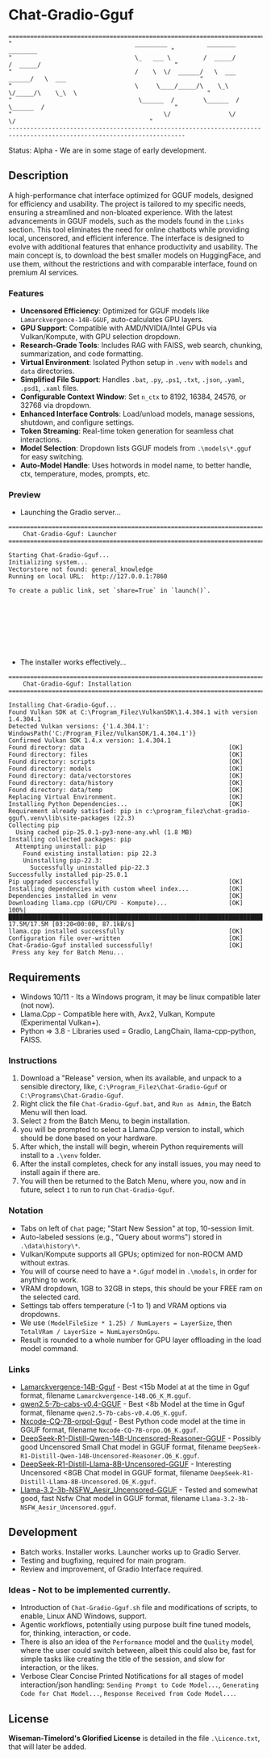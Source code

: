 # Chat-Gradio-Gguf
```
=======================================================================================================================
"                                  _________           ________          ________                                     "
"                                  \_   ___ \         /  _____/         /  _____/                                     "
"                                  /    \  \/  ______/   \  ___  ______/   \  ___                                     "
"                                  \     \____/_____/\    \_\  \/_____/\    \_\  \                                    "
"                                   \______  /        \______  /        \______  /                                    "
"                                          \/                \/                \/                                     "
-----------------------------------------------------------------------------------------------------------------------
```
Status: Alpha - We are in some stage of early development.

## Description
A high-performance chat interface optimized for GGUF models, designed for efficiency and usability. The project is tailored to my specific needs, ensuring a streamlined and non-bloated experience. With the latest advancements in GGUF models, such as the models found in the `Links` section. This tool eliminates the need for online chatbots while providing local, uncensored, and efficient inference. The interface is designed to evolve with additional features that enhance productivity and usability. The main concept is, to download the best smaller models on HuggingFace, and use them, without the restrictions and with comparable interface, found on premium AI services.

### Features
- **Uncensored Efficiency**: Optimized for GGUF models like `Lamarckvergence-14B-GGUF`, auto-calculates GPU layers.
- **GPU Support**: Compatible with AMD/NVIDIA/Intel GPUs via Vulkan/Kompute, with GPU selection dropdown.
- **Research-Grade Tools**: Includes RAG with FAISS, web search, chunking, summarization, and code formatting.
- **Virtual Environment**: Isolated Python setup in `.venv` with `models` and `data` directories.
- **Simplified File Support**: Handles `.bat`, `.py`, `.ps1`, `.txt`, `.json`, `.yaml`, `.psd1`, `.xaml` files.
- **Configurable Context Window**: Set `n_ctx` to 8192, 16384, 24576, or 32768 via dropdown.
- **Enhanced Interface Controls**: Load/unload models, manage sessions, shutdown, and configure settings.
- **Token Streaming**: Real-time token generation for seamless chat interactions.
- **Model Selection**: Dropdown lists GGUF models from `.\models\*.gguf` for easy switching.
- **Auto-Model Handle**: Uses hotwords in model name, to better handle, ctx, temperature, modes, prompts, etc.

### Preview
- Launching the Gradio server...
```
=======================================================================================================================
    Chat-Gradio-Gguf: Launcher
=======================================================================================================================

Starting Chat-Gradio-Gguf...
Initializing system...
Vectorstore not found: general_knowledge
Running on local URL:  http://127.0.0.1:7860

To create a public link, set `share=True` in `launch()`.









```
- The installer works effectively...
```
========================================================================================================================
    Chat-Gradio-Gguf: Installation
========================================================================================================================

Installing Chat-Gradio-Gguf...
Found Vulkan SDK at C:\Program_Filez\VulkanSDK\1.4.304.1 with version 1.4.304.1
Detected Vulkan versions: {'1.4.304.1': WindowsPath('C:/Program_Filez/VulkanSDK/1.4.304.1')}
Confirmed Vulkan SDK 1.4.x version: 1.4.304.1
Found directory: data                                        [OK]
Found directory: files                                       [OK]
Found directory: scripts                                     [OK]
Found directory: models                                      [OK]
Found directory: data/vectorstores                           [OK]
Found directory: data/history                                [OK]
Found directory: data/temp                                   [OK]
Replacing Virtual Environment.                               [OK]
Installing Python Dependencies...                            [OK]
Requirement already satisfied: pip in c:\program_filez\chat-gradio-gguf\.venv\lib\site-packages (22.3)
Collecting pip
  Using cached pip-25.0.1-py3-none-any.whl (1.8 MB)
Installing collected packages: pip
  Attempting uninstall: pip
    Found existing installation: pip 22.3
    Uninstalling pip-22.3:
      Successfully uninstalled pip-22.3
Successfully installed pip-25.0.1
Pip upgraded successfully                                    [OK]
Installing dependencies with custom wheel index...           [OK]
Dependencies installed in venv                               [OK]
Downloading llama.cpp (GPU/CPU - Kompute)...                 [OK]
100%|█████████████████████████████████████████████████████████████████████████████| 17.5M/17.5M [03:20<00:00, 87.1kB/s]
llama.cpp installed successfully                             [OK]
Configuration file over-written                              [OK]
Chat-Gradio-Gguf installed successfully!                     [OK]
 Press any key for Batch Menu...

```

## Requirements
- Windows 10/11 - Its a Windows program, it may be linux compatible later (not now).
- Llama.Cpp - Compatible here with, Avx2, Vulkan, Kompute (Experimental Vulkan+).
- Python => 3.8 - Libraries used = Gradio, LangChain, llama-cpp-python, FAISS.

### Instructions
1. Download a "Release" version, when its available, and unpack to a sensible directory, like, `C:\Program_Filez\Chat-Gradio-Gguf` or `C:\Programs\Chat-Gradio-Gguf`. 
2. Right click the file `Chat-Gradio-Gguf.bat`, and `Run as Admin`, the Batch Menu will then load.
3. Select `2` from the Batch Menu, to begin installation.
4. you will be prompted to select a Llama.Cpp version to install, which should be done based on your hardware.
5. After which, the install will begin, wherein Python requirements will install to a `.\venv` folder.
6. After the install completes, check for any install issues, you may need to install again if there are.
7. You will then be returned to the Batch Menu, where you, now and in future, select `1` to run to run `Chat-Gradio-Gguf`.
 
### Notation
- Tabs on left of `Chat` page; "Start New Session" at top, 10-session limit.
- Auto-labeled sessions (e.g., "Query about worms") stored in `.\data\history\*`.
- Vulkan/Kompute supports all GPUs; optimized for non-ROCM AMD without extras.
- You will of course need to have a `*.Gguf` model in `.\models`, in order for anything to work.
- VRAM dropdown, 1GB to 32GB in steps, this should be your FREE ram on the selected card.
- Settings tab offers temperature (-1 to 1) and VRAM options via dropdowns.
- We use `(ModelFileSize * 1.25) / NumLayers = LayerSize`, then `TotalVRam / LayerSize = NumLayersOnGpu`.
- Result is rounded to a whole number for GPU layer offloading in the load model command.

### Links
- [Lamarckvergence-14B-Gguf](https://huggingface.co/mradermacher/Lamarckvergence-14B-GGUF) - Best <15b Model at at the time in Gguf format, filename `Lamarckvergence-14B.Q6_K_M.gguf`.
- [qwen2.5-7b-cabs-v0.4-GGUF](https://huggingface.co/mradermacher/qwen2.5-7b-cabs-v0.4-GGUF) - Best <8b Model at the time in Gguf format, filename `qwen2.5-7b-cabs-v0.4.Q6_K.gguf`.  
- [Nxcode-CQ-7B-orpol-Gguf](https://huggingface.co/tensorblock/Nxcode-CQ-7B-orpo-GGUF) - Best Python code model  at the time in GGUF format, filename `Nxcode-CQ-7B-orpo.Q6_K.gguf`.
- [DeepSeek-R1-Distill-Qwen-14B-Uncensored-Reasoner-GGUF](https://huggingface.co/mradermacher/DeepSeek-R1-Distill-Qwen-14B-Uncensored-Reasoner-GGUF) - Possibly good Uncensored Small Chat model in GGUF format, filename `DeepSeek-R1-Distill-Qwen-14B-Uncensored-Reasoner.Q6_K.gguf`.
- [DeepSeek-R1-Distill-Llama-8B-Uncensored-GGUF](https://huggingface.co/mradermacher/DeepSeek-R1-Distill-Llama-8B-Uncensored-GGUF) - Interesting Uncensored <8GB Chat model in GGUF format, filename `DeepSeek-R1-Distill-Llama-8B-Uncensored.Q6_K.gguf`.
- [Llama-3.2-3b-NSFW_Aesir_Uncensored-GGUF](https://huggingface.co/Novaciano/Llama-3.2-3b-NSFW_Aesir_Uncensored-GGUF) - Tested and somewhat good, fast Nsfw Chat model in GGUF format, filename `Llama-3.2-3b-NSFW_Aesir_Uncensored.gguf`.

## Development
- Batch works. Installer works. Launcher works up to Gradio Server.
- Testing and bugfixing, required for main program.
- Review and improvement, of Gradio Interface required.

### Ideas - Not to be implemented currently.
- Introduction of `Chat-Gradio-Gguf.sh` file and modifications of scripts, to enable, Linux AND Windows, support. 
- Agentic workflows, potentially using purpose built fine tuned models, for, thinking, interaction, or code. 
- There is also an idea of the `Performance` model and the `Quality` model, where the user could switch between, albeit this could also be, fast for simple tasks like creating the title of the session, and slow for interaction, or the likes.
- Verbose Clear Concise Printed Notifications for all stages of model interaction/json handling: `Sending Prompt to Code Model...`, `Generating Code for Chat Model...`, `Response Received from Code Model...`.

## License
**Wiseman-Timelord's Glorified License** is detailed in the file `.\Licence.txt`, that will later be added.

